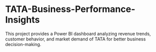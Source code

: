 # TATA-Business-Performance-Insights
This project provides a Power BI dashboard analyzing revenue trends, customer behavior, and market demand of TATA for better business decision-making.
